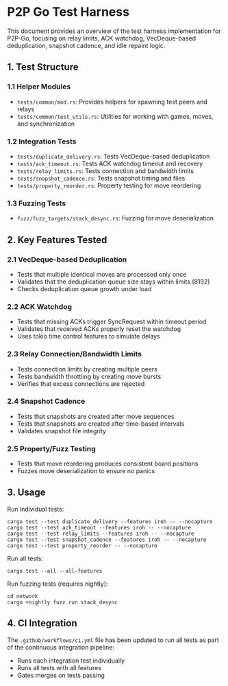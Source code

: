 # P2P Go Test Harness

This document provides an overview of the test harness implementation for P2P-Go, focusing on relay limits, ACK watchdog, VecDeque-based deduplication, snapshot cadence, and idle repaint logic.

## 1. Test Structure

### 1.1 Helper Modules
- `tests/common/mod.rs`: Provides helpers for spawning test peers and relays
- `tests/common/test_utils.rs`: Utilities for working with games, moves, and synchronization

### 1.2 Integration Tests
- `tests/duplicate_delivery.rs`: Tests VecDeque-based deduplication
- `tests/ack_timeout.rs`: Tests ACK watchdog timeout and recovery
- `tests/relay_limits.rs`: Tests connection and bandwidth limits
- `tests/snapshot_cadence.rs`: Tests snapshot timing and files
- `tests/property_reorder.rs`: Property testing for move reordering

### 1.3 Fuzzing Tests
- `fuzz/fuzz_targets/stack_desync.rs`: Fuzzing for move deserialization

## 2. Key Features Tested

### 2.1 VecDeque-based Deduplication
- Tests that multiple identical moves are processed only once
- Validates that the deduplication queue size stays within limits (8192)
- Checks deduplication queue growth under load

### 2.2 ACK Watchdog
- Tests that missing ACKs trigger SyncRequest within timeout period
- Validates that received ACKs properly reset the watchdog
- Uses tokio time control features to simulate delays

### 2.3 Relay Connection/Bandwidth Limits
- Tests connection limits by creating multiple peers
- Tests bandwidth throttling by creating move bursts
- Verifies that excess connections are rejected

### 2.4 Snapshot Cadence
- Tests that snapshots are created after move sequences
- Tests that snapshots are created after time-based intervals
- Validates snapshot file integrity

### 2.5 Property/Fuzz Testing
- Tests that move reordering produces consistent board positions
- Fuzzes move deserialization to ensure no panics

## 3. Usage

Run individual tests:
```
cargo test --test duplicate_delivery --features iroh -- --nocapture
cargo test --test ack_timeout --features iroh -- --nocapture
cargo test --test relay_limits --features iroh -- --nocapture
cargo test --test snapshot_cadence --features iroh -- --nocapture
cargo test --test property_reorder -- --nocapture
```

Run all tests:
```
cargo test --all --all-features
```

Run fuzzing tests (requires nightly):
```
cd network
cargo +nightly fuzz run stack_desync
```

## 4. CI Integration

The `.github/workflows/ci.yml` file has been updated to run all tests as part of the continuous integration pipeline:
- Runs each integration test individually
- Runs all tests with all features
- Gates merges on tests passing
